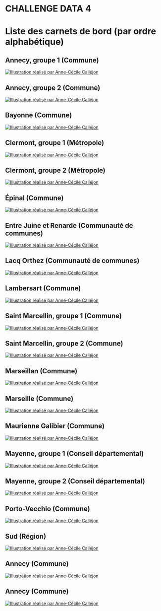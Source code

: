 # CHALLENGE DATA 4
# Liste des carnets de bord \(par ordre alphabétique\)

## Annecy, groupe 1 \(Commune\)

[![Illustration réalisé par Anne-Cécile Calléjon](https://github.com/datactivist/challengedata4/raw/main/images_cdb/Annecy1.jpg)](https://datactivist.coop/challengedata4/annecy1)


## Annecy, groupe 2 \(Commune\)

[![Illustration réalisé par Anne-Cécile Calléjon](https://github.com/datactivist/challengedata4/raw/main/images_cdb/Annecy2.jpg)](https://datactivist.coop/challengedata4/annecy2)


## Bayonne \(Commune\)

[![Illustration réalisé par Anne-Cécile Calléjon](https://github.com/datactivist/challengedata4/raw/main/images_cdb/Bayonne.jpg)](https://datactivist.coop/challengedata4/bayonne)


## Clermont, groupe 1 \(Métropole\)

[![Illustration réalisé par Anne-Cécile Calléjon](https://github.com/datactivist/challengedata4/raw/main/images_cdb/Clermont1.jpg)](https://datactivist.coop/challengedata4/clermont1)

## Clermont, groupe 2 \(Métropole\)

[![Illustration réalisé par Anne-Cécile Calléjon](https://github.com/datactivist/challengedata4/raw/main/images_cdb/Clermont2.jpg)](https://datactivist.coop/challengedata4/clermont2)


## Épinal \(Commune\)

[![Illustration réalisé par Anne-Cécile Calléjon](https://github.com/datactivist/challengedata4/raw/main/images_cdb/Epinal.jpg)](https://datactivist.coop/challengedata4/epinal)


## Entre Juine et Renarde \(Communauté de communes\)

[![Illustration réalisé par Anne-Cécile Calléjon](https://github.com/datactivist/challengedata4/raw/main/images_cdb/Juine%et%Renarde.jpg)](https://datactivist.coop/challengedata4/juine_renarde)


## Lacq Orthez \(Communauté de communes\)

[![Illustration réalisé par Anne-Cécile Calléjon](https://github.com/datactivist/challengedata4/raw/main/images_cdb/Lacq-Orthez.jpg)](https://datactivist.coop/challengedata4/lacq_orthez)


## Lambersart \(Commune\)

[![Illustration réalisé par Anne-Cécile Calléjon](https://github.com/datactivist/challengedata4/raw/main/images_cdb/Lambersart.jpg)](https://datactivist.coop/challengedata4/lambersart)


## Saint Marcellin, groupe 1 \(Commune\)

[![Illustration réalisé par Anne-Cécile Calléjon](https://github.com/datactivist/challengedata4/raw/main/images_cdb/Saint%Marcelin1.jpg)](https://datactivist.coop/challengedata4/marcellin1)


## Saint Marcellin, groupe 2 \(Commune\)

[![Illustration réalisé par Anne-Cécile Calléjon](https://github.com/datactivist/challengedata4/raw/main/images_cdb/Saint%Marcelin2.jpg)](https://datactivist.coop/challengedata4/marcellin2)


## Marseillan \(Commune\)

[![Illustration réalisé par Anne-Cécile Calléjon](https://github.com/datactivist/challengedata4/raw/main/images_cdb/Marseillan.jpg)](https://datactivist.coop/challengedata4/marseillan)


## Marseille \(Commune\)

[![Illustration réalisé par Anne-Cécile Calléjon](https://github.com/datactivist/challengedata4/raw/main/images_cdb/Marseille.jpg)](https://datactivist.coop/challengedata4/marseille)


## Maurienne Galibier \(Commune\)

[![Illustration réalisé par Anne-Cécile Calléjon](https://github.com/datactivist/challengedata4/raw/main/images_cdb/Maurienne%Galibier.jpg)](https://datactivist.coop/challengedata4/maurienne_galibier)


## Mayenne, groupe 1 \(Conseil départemental\)

[![Illustration réalisé par Anne-Cécile Calléjon](https://github.com/datactivist/challengedata4/raw/main/images_cdb/Mayenne1.jpg)](https://datactivist.coop/challengedata4/mayenne1)


## Mayenne, groupe 2 \(Conseil départemental\)

[![Illustration réalisé par Anne-Cécile Calléjon](https://github.com/datactivist/challengedata4/raw/main/images_cdb/Mayenne2.jpg)](https://datactivist.coop/challengedata4/mayenne2)


## Porto-Vecchio \(Commune\)

[![Illustration réalisé par Anne-Cécile Calléjon](https://github.com/datactivist/challengedata4/raw/main/images_cdb/Porto-Vecchio.jpg)](https://datactivist.coop/challengedata4/portivechju)


## Sud \(Région\)

[![Illustration réalisé par Anne-Cécile Calléjon](https://github.com/datactivist/challengedata4/raw/main/images_cdb/Annecy2.jpg)](https://datactivist.coop/challengedata4/annecy2)


## Annecy \(Commune\)

[![Illustration réalisé par Anne-Cécile Calléjon](https://github.com/datactivist/challengedata4/raw/main/images_cdb/Annecy2.jpg)](https://datactivist.coop/challengedata4/annecy2)


## Annecy \(Commune\)

[![Illustration réalisé par Anne-Cécile Calléjon](https://github.com/datactivist/challengedata4/raw/main/images_cdb/Annecy2.jpg)](https://datactivist.coop/challengedata4/annecy2)

